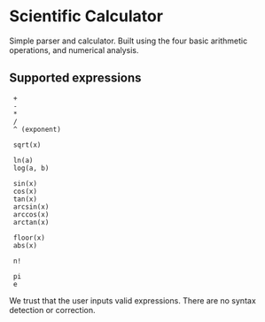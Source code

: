 # Scientific Calculator

Simple parser and calculator. Built using the four basic arithmetic operations, and numerical analysis.

## Supported expressions

```
 +
 -
 *
 /
 ^ (exponent)
 
 sqrt(x)
 
 ln(a)
 log(a, b)
 
 sin(x)
 cos(x)
 tan(x)
 arcsin(x)
 arccos(x)
 arctan(x)
 
 floor(x)
 abs(x)
 
 n!
 
 pi
 e
```

We trust that the user inputs valid expressions. There are no syntax detection or correction.
 
